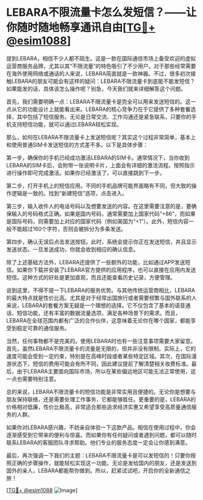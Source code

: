 # LEBARA不限流量卡怎么发短信？——让你随时随地畅享通讯自由[[TG💪+ @esim1088](https://t.me/s/esim1088)]

提到LEBARA，相信不少人都不陌生。这是一款在国际通信市场上备受欢迎的虚拟运营商服务品牌，尤其以其“不限流量”的特色吸引了不少用户。对于那些经常需要在海外使用网络或通话的人来说，LEBARA简直就是一款神器。不过，很多初次接触LEBARA的朋友可能会有这样的疑问：LEBARA不限流量卡到底能不能发短信？如果能发的话，具体该怎么操作呢？别急，今天我们就来详细解答这个问题。

首先，我们需要明确一点：LEBARA不限流量卡是完全可以用来发送短信的。这一点从它的功能设计上就能看出来。LEBARA的核心竞争力在于它提供了多种套餐选择，其中包括了短信服务。无论是日常交流、工作沟通还是紧急联系，只要你的手机支持短信功能，就可以通过LEBARA轻松实现。

那么，如何在LEBARA不限流量卡上发送短信呢？其实这个过程非常简单，基本上和使用普通SIM卡发送短信的方式差不多。以下是具体步骤：

第一步，确保你的手机已经成功激活LEBARA的SIM卡。通常情况下，当你收到LEBARA的SIM卡后，会附带一张说明卡片，上面会有详细的激活流程。按照指示进行操作即可完成激活。如果你已经激活了，可以直接跳到下一步。

第二步，打开手机上的短信应用。不同的手机品牌可能界面略有不同，但大致的操作逻辑是一致的。找到“新建短信”选项，点击进入。

第三步，输入收件人的电话号码以及想要发送的内容。在这里需要注意的是，要确保输入的号码格式正确。如果是国内号码，通常需要加上国家代码“+86”，而如果是国际号码，则需要加上对应的国家代码（例如美国为“+1”）。此外，短信内容一般不能超过160个字符，否则会被拆分为多条发送。

第四步，确认无误后点击发送按钮。此时，系统会提示你正在发送短信，并且显示发送状态。一旦发送成功，你就会收到相应的确认信息。

除了上述基础方法外，LEBARA还提供了一些额外的功能，比如通过APP发送短信。如果你下载并安装了LEBARA官方提供的应用程序，也可以直接在应用内发送短信。这种方式的好处是更加直观，而且还能查看历史记录，方便管理。

说到这里，不得不提一下LEBARA的服务优势。与其他传统运营商相比，LEBARA的最大特点就是性价比高。尤其是对于经常出国旅行或者需要频繁与国外联系的人来说，LEBARA的套餐方案无疑是一个理想的选择。它不仅包含了基本的语音通话、短信功能，还有丰富的数据流量选项，满足各种场景下的需求。而且，LEBARA在全球范围内都有广泛的合作伙伴，这意味着无论你在哪个国家，都能享受到稳定可靠的通信服务。

当然，任何事物都不是完美的。使用LEBARA时也有一些注意事项需要大家留意。首先，虽然LEBARA不限流量卡的流量是无限的，但并非没有限制。实际上，它的速度可能会受到一定约束，特别是在高峰时段或者某些特定区域。其次，在国际漫游状态下，短信的费用可能会有所不同，因此建议提前了解清楚相关收费标准。最后，由于LEBARA主要面向国际市场，所以在某些偏远地区可能无法正常使用，这一点也需要特别注意。

总的来说，LEBARA不限流量卡的短信功能是非常实用且便捷的。无论你是想要与朋友保持联络，还是需要处理工作事务，它都能够胜任。更重要的是，LEBARA的价格相对低廉，性价比极高，非常适合那些追求经济实惠又希望享受高质量通信服务的人群。

如果你对LEBARA感兴趣，不妨亲自体验一下这款产品。相信在使用过程中，你会逐渐感受到它带来的便利与惊喜。而如果你有任何疑问或者遇到问题，都可以随时联系LEBARA的客服团队寻求帮助。他们专业的服务态度一定会让你感到满意。

最后，再次强调一下我们的主题：LEBARA不限流量卡是可以发短信的！只要你按照正确的步骤操作，就能轻松实现这一功能。无论是发给国内的朋友，还是发送到国外的亲人，LEBARA都能帮你做到。所以，赶紧试试吧，开启你的全新通信之旅！

[[TG💪+ @esim1088](https://t.me/s/esim1088) ![Image](https://i.postimg.cc/4NQfJmqS/Snipaste-2025-05-13-00-14-12.png)]